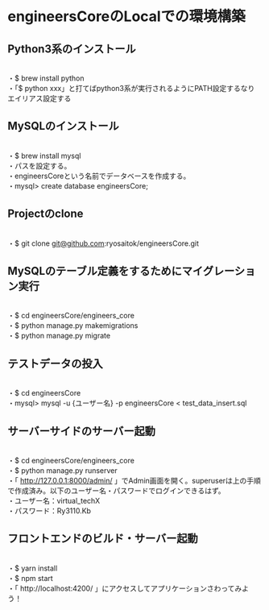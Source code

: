 # engineersCoreのLocalでの環境構築

## Python3系のインストール
<br>・$ brew install python
<br>・「$ python xxx」と打てばpython3系が実行されるようにPATH設定するなりエイリアス設定する

## MySQLのインストール
<br>・$ brew install mysql
<br>・パスを設定する。
<br>・engineersCoreという名前でデータベースを作成する。
<br>・mysql> create database engineersCore;

## Projectのclone
<br>・$ git clone git@github.com:ryosaitok/engineersCore.git

## MySQLのテーブル定義をするためにマイグレーション実行
<br>・$ cd engineersCore/engineers_core
<br>・$ python manage.py makemigrations
<br>・$ python manage.py migrate

## テストデータの投入
<br>・$ cd engineersCore
<br>・mysql> mysql -u {ユーザー名} -p engineersCore < test_data_insert.sql

## サーバーサイドのサーバー起動
<br>・$ cd engineersCore/engineers_core
<br>・$ python manage.py runserver
<br>・「 http://127.0.0.1:8000/admin/ 」でAdmin画面を開く。superuserは上の手順で作成済み。以下のユーザー名・パスワードでログインできるはず。
<br>・ユーザー名：virtual_techX
<br>・パスワード：Ry3110.Kb

## フロントエンドのビルド・サーバー起動
<br>・$ yarn install
<br>・$ npm start
<br>・「 http://localhost:4200/ 」にアクセスしてアプリケーションさわってみよう！
